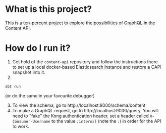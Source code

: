# What is this project?

This is a ten-percent project to explore the possibilities of GraphQL in the Content API.

# How do I run it?

1. Get hold of the `content-api` repository and follow the instructions there to set up a local docker-based Elasticsearch
instance and restore a CAPI snapshot into it.
2. 
```
sbt run
```

(or do the same in your favourite debugger)

3. To view the schema, go to http://localhost:9000/schema/content
4. To make a GraphQL request, go to http://localhost:9000/query.  You will need to "fake" the Kong authentication
header, set a header called `X-Consumer-Username` to the value `:internal` (note the `:`) in order for the API to work.